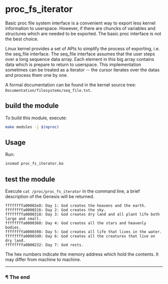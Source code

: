 # proc_fs_iterator

Basic proc file system interface is a convenient way to export less kernel
information to userspace. However, if there are chuncks of variables and
structures which are needed to be exported. The basic proc interface is not
the best choice.

Linux kernel provides a set of APIs to simplify the process of exporting, i.e.
the seq_file interface. The seq_file interface assumes that the user steps over
a long sequence data array. Each element in this big array contains data which
is prepare to return to userspace. This implementation sometimes can be treated
as a iterator -- the cursor iterates over the datas and process them one by one.

A formal documentation can be found in the kernel source tree:
`Documentation/filesystems/seq_file.txt`.

## build the module

To build this module, execute:

```sh
make modules -j $(nproc)
```

## Usage

Run:

```sh
insmod proc_fs_iterator.ko
```

## test the module

Execute `cat /proc/proc_fs_iterator` in the command line, a brief description
of the Genesis will be returned.

```
ffffffffa00002e8: Day 1: God creates the heavens and the earth.
ffffffffa0000216: Day 2: God creates the sky.
ffffffffa0000318: Day 3: God creates dry land and all plant life both large and small.
ffffffffa0000360: Day 4: God creates all the stars and heavenly bodies.
ffffffffa0000398: Day 5: God creates all life that lives in the water.
ffffffffa00003d0: Day 6: God creates all the creatures that live on dry land.
ffffffffa0000232: Day 7: God rests.
```

The hex numbers indicate the memory address which hold the contents. It may
differ from machine to machine.

---

### ¶ The end

